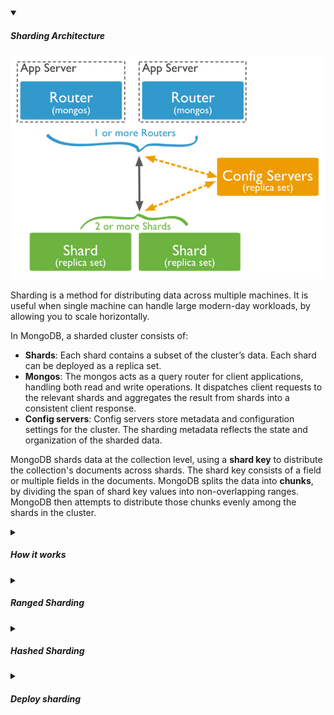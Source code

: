 <!-- https://brandfolder.com/workbench/extract-text-from-image -->
<!-- ![for root](/img/interviews/angular/forroot.png) -->

<details open>
<summary><h5>Sharding Architecture</h5></summary>

![sharding](/img/interviews/mongodb/sharding.png)

Sharding is a method for distributing data across multiple machines. It is useful when single machine can handle large modern-day workloads, by allowing you to scale horizontally.

In MongoDB, a sharded cluster consists of:

- **Shards**: Each shard contains a subset of the cluster’s data. Each shard can be deployed as a replica set.
- **Mongos**: The mongos acts as a query router for client applications, handling both read and write operations. It dispatches client requests to the relevant shards and aggregates the result from shards into a consistent client response.
- **Config servers**: Config servers store metadata and configuration settings for the cluster. The sharding metadata reflects the state and organization of the sharded data.

MongoDB shards data at the collection level, using a **shard key** to distribute the collection's documents across shards. The shard key consists of a field or multiple fields in the documents. MongoDB splits the data into **chunks**, by dividing the span of shard key values into non-overlapping ranges. MongoDB then attempts to distribute those chunks evenly among the shards in the cluster.

</details>

<details>
<summary><h5>How it works</h5></summary>

We need to index Shards with ***ranges of certain keys*** (ranged sharding) or ***hashes of keys*** (hashed sharding).

![sharding](/img/interviews/mongodb/sharding-works.png)

</details>

<details>
<summary><h5>Ranged Sharding</h5></summary>

Ranged sharding in MongoDB is a way of splitting up your data into smaller pieces called chunks and spreading them across different machines called shards. 

The process of ranged sharding: 

`Routers => Look in config servers => Get metadata about shard key ranges and chunk locations (table) => Route requests to relevant shards => Aggregate results from shards => Send response to clients.`

To use ranged sharding, you need to run a command called `sh.shardCollection()` and tell MongoDB which collection and which field you want to use as the shard key.

```sh
sh.shardCollection("users.history", { user_id : 1 } )
```

![sharding](/img/interviews/mongodb/range-sharding.png)

Some of the pros and cons of ranged sharding are:

**Pros:**

- It allows for efficient queries where reads target documents within a contiguous range.
- It is simple and easy to implement if you have a good understanding of your data and query patterns.
- It is the default sharding methodology in MongoDB if you don't have any special requirements.

**Cons:**

- It can lead to uneven distribution or hotspots if the shard key values are not well distributed or have high frequency.
- It can cause poor performance if the shard key values change monotonically (such as timestamps or auto-incrementing IDs) and create write bottlenecks on a single shard.
- It can make cross-shard queries more difficult or inefficient if the query does not include the shard key or spans multiple chunks or shards.

</details>

<details>
<summary><h5>Hashed Sharding</h5></summary>

Hashed sharding is a method for ***distributing data across a MongoDB cluster based on a hashed index*** of a shard key field. It provides a more even data distribution across the cluster than ranged sharding, but it reduces the ability to perform targeted operations on documents with close shard key values.

The process of ranged sharding: 

`look for that hash in table => find doc in what chunk`

![hashed-sharding](/img/interviews/mongodb/hashed-sharding.png)

</details>

<details>
<summary><h5>Deploy sharding</h5></summary>

To deploy sharding in MongoDB, you need to set up a sharded cluster that consists of shards, mongos and config servers.

#### 1. start config server replicaset mongodb

To start the config server replica set in MongoDB, you need to follow these steps¹:

1. Start three mongod instances on separate machines as config servers. Use the `--configsvr` and `--replSet` options to specify that the mongod instances are config servers and members of a replica set. For example, on one machine, you can use this command:

```bash
mongod --configsvr --replSet configReplSet --port 27019 --dbpath /data/configdb
```

Replace the port number and dbpath with your own values. Repeat this step for the other two machines, using different port numbers and dbpaths.

2. Connect to one of the config servers using a mongo shell and initiate the config server replica set using this command:

```javascript
rs.initiate(
   {
      _id: "configReplSet",
      configsvr: true,
      members: [
         { _id : 0, host : "config01.example.net:27019" },
         { _id : 1, host : "config02.example.net:27019" },
         { _id : 2, host : "config03.example.net:27019" }
      ]
   }
)
```

Replace the host names and port numbers with your own values.

3. Verify that the config server replica set is running by using this command:

```javascript
rs.status()
```

#### 2. Deploy - Start Shard Server Replicaset

To start the shard server replica set in MongoDB, you need to follow these steps¹:

1. Start each member of the replica set with the appropriate options. For each member, start a mongod instance with the following settings:

- Set `--shardsvr` option to indicate that the mongod instance is a shard.
- Set `--replSet` option to specify the name of the shard replica set.
- Set `--bind_ip` option to specify the hostname/ip or a comma-delimited list of hostnames/ips that remote clients can use to connect to the instance.
- Set any other settings as appropriate for your deployment.

For example, on one machine, you can use this command:

```bash
mongod --shardsvr --replSet shardReplSet --bind_ip localhost,<hostname(s)|ip address(es)>
```

Replace the hostname(s) and ip address(es) with your own values. Repeat this step for the other members of the shard replica set, using different port numbers and dbpaths.

2. Connect to one of the shard servers using a mongo shell and initiate the shard replica set using this command:

```javascript
rs.initiate(
   {
      _id: "shardReplSet",
      members: [
         { _id : 0, host : "shard01.example.net:27018" },
         { _id : 1, host : "shard02.example.net:27018" },
         { _id : 2, host : "shard03.example.net:27018" }
      ]
   }
)
```

Replace the host names and port numbers with your own values.

3. Verify that the shard server replica set is running by using this command:

```javascript
rs.status()
```

#### 3. Deploy - Start a mongos for the Sharded Cluster



</details>
